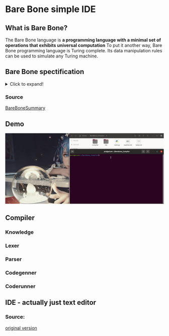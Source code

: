 # Bare Bone simple IDE

## What is Bare Bone?
The Bare Bone language is **a programming language with a minimal set of operations that exhibits universal computation**
To put it another way, Bare Bone programming language is Turing complete. Its data manipulation rules can be used to simulate any Turing machine. 
## Bare Bone spectification 

<details>
  <summary>Click to expand!</summary>

### Comments

In this implementation, a '#' character introduces a comment, which continues to the end of the source line.

### Reserved words

The words in the following list are reserved, and may not be used as identifiers:

-   clear
-   copy
-   decr
-   do
-   end
-   incr
-   not
-   to
-   while

Reserved words are case-insensitive.

### Identifiers

Identifiers must begin with an alphabetic character, and may contain alphabetic, numeric, and underscore characters. Identifiers are case-insensitive, thus "FOO", "Foo", and "foo" are the same identifier. Reserved words my not be used as identifiers.

### Variables

In Bare Bones, variables are named by an identifier and may contain any arbitrarily large non-negative integer values. This implementation is currently limited to the size of the host C compiler's uintmax_t type, which typically is 2^64-1.

### I/O

Bare Bones does not provide any I/O facilities. Input may be accomplished by initializing variables before program execution using either command-line options or an initialization section, or by using the "clear" and "incr" statements in the program.

Output consists of the state of variables when the program halts. This implementation will print the variable names and contents to standard output.

### Statements

| statement | effect |
| --------- | --- |
| clear \<var>; | Set the variable to zero. |
| incr \<var>; | Increment the value of the variable. |
| decr \<var>; | Decrement the value of the variable, except that if the value was already zero, it remains zero. |
| while \<var> not 0 do; <br> \<statements>  <br> end; | Loop while the variable's value is not zero. May contain one or more statements, including nested while loops. If the statements do not alter the value of the loop variable, the loop will never terminate. |
| copy \<var> to \<var>; | Copy one variable to another, preserving value of original. |
</details>

### Source 

[BareBoneSummary](http://www.brouhaha.com/~eric/software/barebones/bare_bones_language_summary.html)

## Demo

![A sample compilation session](./demo0.gif)

## Compiler

  

### Knowledge

  

### Lexer

  

### Parser

  

### Codegenner	

  

### Coderunner

  

## IDE - actually just text editor

  

### Source:

  

[original version](https://github.com/Proxlight/Text-Editor)
